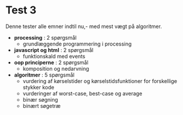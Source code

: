 # Test 3

Denne tester alle emner indtil nu,- med mest vægt på algoritmer.

- **processing** : 2 spørgsmål
    - grundlæggende programmering i processing
- **javascript og html** : 2 spørgsmål
    - funktionskald med events 
- **oop principerne** : 2 spørgsmål
    - komposition og nedarvning
- **algoritmer** : 5 spørgsmål
    - vurdering af kørselstider og kørselstidsfunktioner for forskellige stykker kode
    - vurderinger af worst-case, best-case og average
    - binær søgning
    - binært søgetræ 
